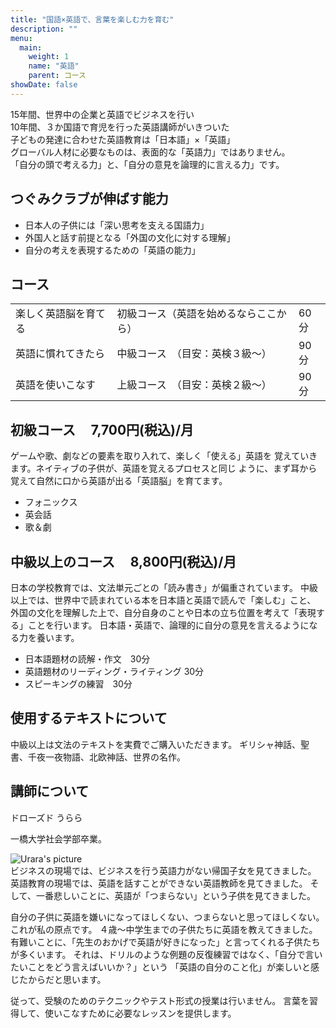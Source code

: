 ```yaml
---
title: "国語×英語で、言葉を楽しむ力を育む"
description: ""
menu:
  main:
    weight: 1
    name: "英語"
    parent: コース
showDate: false
---
```



15年間、世界中の企業と英語でビジネスを行い  
10年間、３か国語で育児を行った英語講師がいきついた  
子どもの発達に合わせた英語教育は「日本語」×「英語」  
グローバル人材に必要なものは、表面的な「英語力」ではありません。  
「自分の頭で考える力」と、「自分の意見を論理的に言える力」です。

## つぐみクラブが伸ばす能力

- 日本人の子供には「深い思考を支える国語力」
- 外国人と話す前提となる「外国の文化に対する理解」
- 自分の考えを表現するための「英語の能力」

## コース

|   |   |   |
|---|---|---|
| 楽しく英語脳を育てる |  初級コース（英語を始めるならここから）|60分|
|英語に慣れてきたら | 中級コース　（目安：英検３級～）|90分
|英語を使いこなす　| 上級コース　（目安：英検２級～）|90分

## 初級コース &nbsp;&nbsp;&nbsp;&nbsp;7,700円(税込)/月

<div class="content flex">
<!--img src="beginner.jpg" class="float-right w-64"-->
<p>
ゲームや歌、劇などの要素を取り入れて、楽しく「使える」英語を
覚えていきます。ネイティブの子供が、英語を覚えるプロセスと同じ
ように、まず耳から覚えて自然に口から英語が出る「英語脳」を育てます。
</p>
</div>

- フォニックス
- 英会話
- 歌＆劇

## 中級以上のコース &nbsp;&nbsp;&nbsp;&nbsp;8,800円(税込)/月

日本の学校教育では、文法単元ごとの「読み書き」が偏重されています。
中級以上では、世界中で読まれている本を日本語と英語で読んで「楽しむ」こと、
外国の文化を理解した上で、自分自身のことや日本の立ち位置を考えて「表現する」ことを行います。
日本語・英語で、論理的に自分の意見を言えるようになる力を養います。

- 日本語題材の読解・作文　30分
- 英語題材のリーディング・ライティング 30分
- スピーキングの練習　30分

## 使用するテキストについて

中級以上は文法のテキストを実費でご購入いただきます。
ギリシャ神話、聖書、千夜一夜物語、北欧神話、世界の名作。

## 講師について

ドローズド うらら

一橋大学社会学部卒業。

<div class="md:flex mt-0">
<div class="md:shrink-0 mt=0 mr-4" >
     <img class="w-full object-cover md:h-full md:w-48 mt-0"
         src="/images/urara.jpg"
         alt="Urara's picture">
</div>
<div>
ビジネスの現場では、ビジネスを行う英語力がない帰国子女を見てきました。
英語教育の現場では、英語を話すことができない英語教師を見てきました。
そして、一番悲しいことに、英語が「つまらない」という子供を見てきました。

自分の子供に英語を嫌いになってほしくない、つまらないと思ってほしくない。これが私の原点です。
４歳～中学生までの子供たちに英語を教えてきました。
有難いことに、「先生のおかげで英語が好きになった」と言ってくれる子供たちが多くいます。
それは、ドリルのような例題の反復練習ではなく、「自分で言いたいことをどう言えばいいか？」という
「英語の自分のこと化」が楽しいと感じたからだと思います。

従って、受験のためのテクニックやテスト形式の授業は行いません。
言葉を習得して、使いこなすために必要なレッスンを提供します。
</div>
</div>
